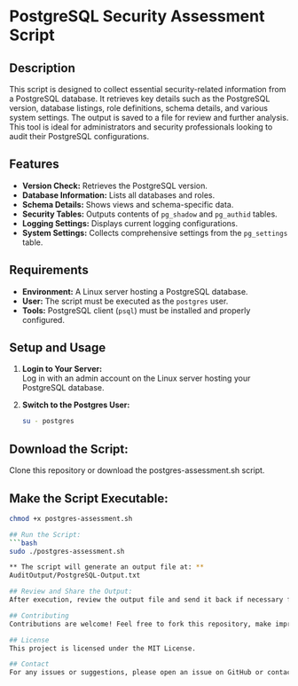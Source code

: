 # PostgreSQL Security Assessment Script

## Description

This script is designed to collect essential security-related information from a PostgreSQL database. It retrieves key details such as the PostgreSQL version, database listings, role definitions, schema details, and various system settings. The output is saved to a file for review and further analysis. This tool is ideal for administrators and security professionals looking to audit their PostgreSQL configurations.

## Features

- **Version Check:** Retrieves the PostgreSQL version.
- **Database Information:** Lists all databases and roles.
- **Schema Details:** Shows views and schema-specific data.
- **Security Tables:** Outputs contents of `pg_shadow` and `pg_authid` tables.
- **Logging Settings:** Displays current logging configurations.
- **System Settings:** Collects comprehensive settings from the `pg_settings` table.

## Requirements

- **Environment:** A Linux server hosting a PostgreSQL database.
- **User:** The script must be executed as the `postgres` user.
- **Tools:** PostgreSQL client (`psql`) must be installed and properly configured.

## Setup and Usage

1. **Login to Your Server:**  
   Log in with an admin account on the Linux server hosting your PostgreSQL database.

2. **Switch to the Postgres User:**  
   ```bash
   su - postgres


## Download the Script:
Clone this repository or download the postgres-assessment.sh script.

## Make the Script Executable:
```bash
chmod +x postgres-assessment.sh

## Run the Script:
```bash
sudo ./postgres-assessment.sh

** The script will generate an output file at: **
AuditOutput/PostgreSQL-Output.txt

## Review and Share the Output:
After execution, review the output file and send it back if necessary for further analysis or auditing.

## Contributing
Contributions are welcome! Feel free to fork this repository, make improvements, and submit pull requests.

## License
This project is licensed under the MIT License.

## Contact
For any issues or suggestions, please open an issue on GitHub or contact me via GitHub.
